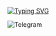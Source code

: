 

[![Typing SVG](https://readme-typing-svg.demolab.com?font=Fira+Code&pause=1000&color=0C83F7&random=false&width=435&lines=Hi%2C+I+am+a+frontend+developer)](https://git.io/typing-svg)

![Telegram](https://img.shields.io/badge/-Telegram-2CA5E0?style=flat-square&logo=telegram&logoColor=white&link=https://t.me/@ShalaginovaMaria)
